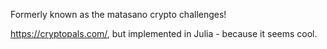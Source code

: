 Formerly known as the matasano crypto challenges!

https://cryptopals.com/, but implemented in Julia - because it seems cool.
